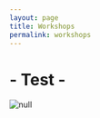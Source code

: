 ```yaml
---
layout: page
title: Workshops
permalink: workshops
---
```

# \- Test - 

![null](/assets/uploads/workshops-beispiel.png)
